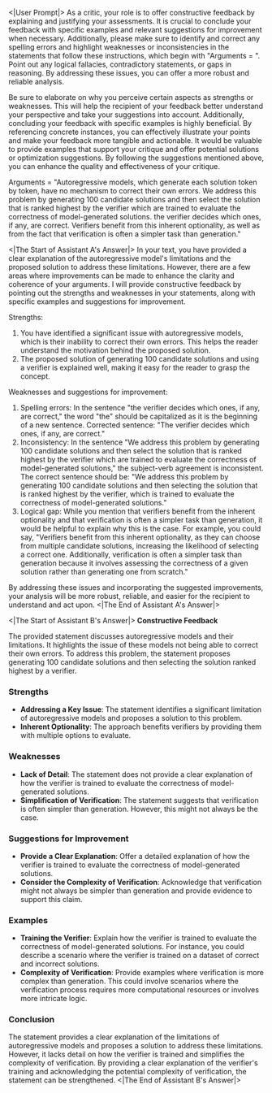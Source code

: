 <|User Prompt|>
As a critic, your role is to offer constructive feedback by explaining and justifying your assessments. It is crucial to conclude your feedback with specific examples and relevant suggestions for improvement when necessary. Additionally, please make sure to identify and correct any spelling errors and highlight weaknesses or inconsistencies in the statements that follow these instructions, which begin with "Arguments = ". Point out any logical fallacies, contradictory statements, or gaps in reasoning. By addressing these issues, you can offer a more robust and reliable analysis.

Be sure to elaborate on why you perceive certain aspects as strengths or weaknesses. This will help the recipient of your feedback better understand your perspective and take your suggestions into account. Additionally, concluding your feedback with specific examples is highly beneficial. By referencing concrete instances, you can effectively illustrate your points and make your feedback more tangible and actionable. It would be valuable to provide examples that support your critique and offer potential solutions or optimization suggestions. By following the suggestions mentioned above, you can enhance the quality and effectiveness of your critique.

Arguments = "Autoregressive models, which generate each solution token by token, have no mechanism to correct their own errors. We address this problem by generating 100 candidate solutions and then select the solution that is ranked highest by the verifier which are trained to evaluate the correctness of model-generated solutions. the verifier decides which ones, if any, are correct. Verifiers benefit from this inherent optionality, as well as from the fact that verification is often a simpler task than generation."

<|The Start of Assistant A's Answer|>
In your text, you have provided a clear explanation of the autoregressive model's limitations and the proposed solution to address these limitations. However, there are a few areas where improvements can be made to enhance the clarity and coherence of your arguments. I will provide constructive feedback by pointing out the strengths and weaknesses in your statements, along with specific examples and suggestions for improvement.

Strengths:
1. You have identified a significant issue with autoregressive models, which is their inability to correct their own errors. This helps the reader understand the motivation behind the proposed solution.
2. The proposed solution of generating 100 candidate solutions and using a verifier is explained well, making it easy for the reader to grasp the concept.

Weaknesses and suggestions for improvement:
1. Spelling errors: In the sentence "the verifier decides which ones, if any, are correct," the word "the" should be capitalized as it is the beginning of a new sentence. Corrected sentence: "The verifier decides which ones, if any, are correct."
2. Inconsistency: In the sentence "We address this problem by generating 100 candidate solutions and then select the solution that is ranked highest by the verifier which are trained to evaluate the correctness of model-generated solutions," the subject-verb agreement is inconsistent. The correct sentence should be: "We address this problem by generating 100 candidate solutions and then selecting the solution that is ranked highest by the verifier, which is trained to evaluate the correctness of model-generated solutions."
3. Logical gap: While you mention that verifiers benefit from the inherent optionality and that verification is often a simpler task than generation, it would be helpful to explain why this is the case. For example, you could say, "Verifiers benefit from this inherent optionality, as they can choose from multiple candidate solutions, increasing the likelihood of selecting a correct one. Additionally, verification is often a simpler task than generation because it involves assessing the correctness of a given solution rather than generating one from scratch."

By addressing these issues and incorporating the suggested improvements, your analysis will be more robust, reliable, and easier for the recipient to understand and act upon.
<|The End of Assistant A's Answer|>

<|The Start of Assistant B's Answer|>
**Constructive Feedback**

The provided statement discusses autoregressive models and their limitations. It highlights the issue of these models not being able to correct their own errors. To address this problem, the statement proposes generating 100 candidate solutions and then selecting the solution ranked highest by a verifier.

### **Strengths**

- **Addressing a Key Issue**: The statement identifies a significant limitation of autoregressive models and proposes a solution to this problem.
- **Inherent Optionality**: The approach benefits verifiers by providing them with multiple options to evaluate.

### **Weaknesses**

- **Lack of Detail**: The statement does not provide a clear explanation of how the verifier is trained to evaluate the correctness of model-generated solutions.
- **Simplification of Verification**: The statement suggests that verification is often simpler than generation. However, this might not always be the case.

### **Suggestions for Improvement**

- **Provide a Clear Explanation**: Offer a detailed explanation of how the verifier is trained to evaluate the correctness of model-generated solutions.
- **Consider the Complexity of Verification**: Acknowledge that verification might not always be simpler than generation and provide evidence to support this claim.

### **Examples**

- **Training the Verifier**: Explain how the verifier is trained to evaluate the correctness of model-generated solutions. For instance, you could describe a scenario where the verifier is trained on a dataset of correct and incorrect solutions.
- **Complexity of Verification**: Provide examples where verification is more complex than generation. This could involve scenarios where the verification process requires more computational resources or involves more intricate logic.

### **Conclusion**

The statement provides a clear explanation of the limitations of autoregressive models and proposes a solution to address these limitations. However, it lacks detail on how the verifier is trained and simplifies the complexity of verification. By providing a clear explanation of the verifier's training and acknowledging the potential complexity of verification, the statement can be strengthened.
<|The End of Assistant B's Answer|>
